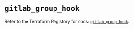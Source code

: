 # `gitlab_group_hook`

Refer to the Terraform Registory for docs: [`gitlab_group_hook`](https://registry.terraform.io/providers/gitlabhq/gitlab/16.2.0/docs/resources/group_hook).

